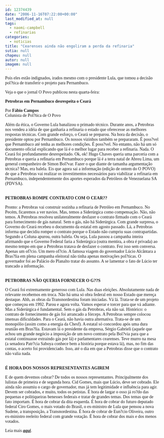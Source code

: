 ```yaml
---
id: 12374439
date: "2006-11-16T07:22:00+00:00"
last_modified_at: null
tags:
  - naomi-campbell
  - refinarias
categories:
  - noticias
title: "Cearenses ainda não engoliram a perda da refinaria"
sutia: null
chapeu: null
autor: null
imagem: null
---
```

<p><P><FONT face=Verdana>Pois eles estão indignados, irados mesmo com o presidente Lula, que tomou a decisão pol?tica de transferir o projeto para Pernambuco.</FONT></P></p>
<p><P><FONT face=Verdana>Veja o que o jornal O Povo publicou nesta quarta-feira:</FONT></P></p>
<p><P><FONT face=Verdana><STRONG>Petrobras em Pernambuco desrespeita o Ceará</STRONG></FONT></P></p>
<p><P><FONT face=Verdana>Por <STRONG>Fábio Campos</STRONG><BR>Colunista de Pol?tica de O Povo</FONT></P></p>
<p><P><FONT face=Verdana>Além da ética, o Governo Lula banalizou o primado técnico. Durante anos, a Petrobras nos vendeu a idéia de que ganharia a refinaria o estado que oferecesse as melhores respostas técnicas. Com grande esforço, o Ceará se preparou. Na hora da decisão, o presidente optou por Pernambuco. Os nossos vizinhos também se prepararam. É poss?vel que Pernambuco até tenha as melhores condições. É poss?vel. No entanto, não há um só documento oficial explicando que lá é o melhor lugar para receber a refinaria. Nada. O Ceará foi profundamente desrespeitado. Ok, ok! Hugo Chaves queria uma parceria com a Petrobras e queria a refinaria em Pernambuco porque lá é a terra natal de Abreu Lima, um general companheiro de Simon Bol?var. Fazer o que diante de tamanha argumentação técnica? Mas, era balela. Eis que agora sai a informação (edição de ontem do O POVO) de que a Petrobras vai realizar os investimentos necessários para viabilizar a refinaria em Pernambuco, independentemente dos aportes esperados da Petróleos de Venezuelana SA (PDVSA). </FONT></P></p>
<p><P><BR><FONT face=Verdana><STRONG>PETROBRAS ROMPE CONTRATO COM O CEAR??</STRONG></FONT></P></p>
<p><P><FONT face=Verdana>Pronto: a Petrobras vai construir sozinha a refinaria de Petróleo em Pernambuco. No Pecém, ficaremos a ver navios. Mas, temos a Siderúrgica como compensação. Não, não temos. A Petrobras resolveu unilateralmente desfazer o contrato firmado com o Ceará para fornecimento de gás natural. Sem o gás, não há Siderúrgica. Com grande surpresa, o Governo do Ceará recebeu o documento da estatal em agosto passado. Lá, a Petrobras informa que decidiu romper o contrato porque o Estado não cumpriu suas contrapartidas. Segundo a Coluna apurou, outra balela. Ou seja, Lula passou a campanha inteira afirmando que o Governo Federal faria a Siderúrgica (outra mentira, a obra é privada) ao mesmo tempo em que a Petrobras tratava de desfazer o contrato. Fez isso sem conversa. Apenas um of?cio. Um mero of?cio. A famosa viagem do governador Lúcio Alcântara a Bras?lia em plena campanha eleitoral não tinha apenas motivações pol?ticas. O governador foi ao Palácio do Planalto tratar do assunto. A se lamentar o fato de Lúcio ter trancado a informação. </FONT></P></p>
<p><P><BR><FONT face=Verdana><STRONG>PETROBRAS NÃO QUERIA FORNECER O G??S </STRONG></FONT></P></p>
<p><P><FONT face=Verdana>O Ceará foi extremamente generoso com Lula. Nas duas eleições. Absolutamente nada de relevante recebemos em troca. Não há uma só obra federal em nosso Estado que mereça destaque. Ahh, as obras da Transnordestina foram iniciadas. Vá lá. Trata-se de um projeto que começou em 1992. Parou e agora volta. Vamos esperar e torcer para que vá adiante. Mas a Siderúrgica é fundamental. Sem o gás da Petrobras, ela não sai. Histórico: o contrato de fornecimento de gás foi arrancado a fórceps. A Petrobras sempre colocou imensas dificuldades. Para o Ceará, não havia outra alternativa. Trata-se de um monopólio (assim como a energia da Chesf). A estatal só concordou após uma dura reunião em Bras?lia. Estavam lá o presidente da empresa, Sérgio Gabrieli (aquele que achou um grande negócio a imposição de um novo contrato pela Bol?via para que a estatal continuasse extraindo gás por lá) e parlamentares cearenses. Teve murro na mesa (a senadora Patr?cia Saboya conhece bem a história porque estava lá), mas, no fim das contas, o acerto foi providenciado. Isso, até o dia em que a Petrobras disse que o contrato não valia nada. </FONT></P></p>
<p><P><BR><FONT face=Verdana><STRONG>É HORA DOS NOSSOS REPRESENTANTES AGIREM</STRONG> </FONT></P></p>
<p><P><FONT face=Verdana>E de quem devemos cobrar? De todos os nossos representantes. Principalmente dos lulistas de primeira e de segunda hora. Cid Gomes, mais que Lúcio, deve ser cobrado. Ele ainda não assumiu o cargo de governador, mas já tem legitimidade e influência para agir. Devem ser cobrados, e muito, todos os petistas. É hora de largar o osso já ro?do das pequenas e politiqueiras benesses federais e tratar de grandes temas. Dos temas que de fato importam. É hora de cobrar da dita esquerda. É hora de cobrar do futuro deputado federal Ciro Gomes, o mais votado do Brasil, o ex-ministro de Lula que pensou a nova Sudene, a transposição, a Transnordestina. É hora de cobrar de Eun?cio Oliveira, outro ex-ministro reeleito federal com grande votação. É hora de cobrar dos mais e dos menos votados.</FONT></P></p>
<p><P><FONT face=Verdana>Leia mais <STRONG><EM><A href=\"https://www.opovo.com.br/opovo/colunas/politica/647660.html\" target=_blank>aqui</A></EM></STRONG>.</FONT></P> </p>
